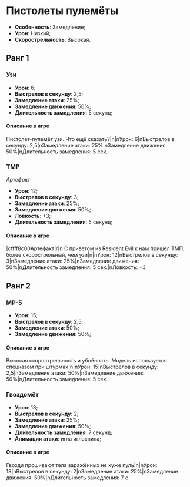 # Пистолеты пулемёты

* **Особенность**: Замедление;
* **Урон**: Низкий;
* **Скорострельность**: Высокая.

## Ранг 1

### Узи

* **Урон**: 6;
* **Выстрелов в секунду**: 2,5;
* **Замедление атаки**: 25%;
* **Замедление движения**: 50%;
* **Длительность замедления**: 5 секунд;

#### Описание в игре
Пистолет-пулемёт узи. Что ещё сказать?|n|nУрон: 6|nВыстрелов в секунду: 2,5|nЗамедление атаки: 25%|nЗамедление движения: 50%|nДлительность замедления: 5 сек.

### ТМР
*Артефакт*

* **Урон**: 12;
* **Выстрелов в секунду**: 3;
* **Замедление атаки**: 25%;
* **Замедление движения**: 50%;
* **Ловкость**: +3;
* **Длительность замедления**: 5 секунд;

#### Описание в игре
|cffff8c00Артефакт|r|n С приветом из Resident Evil к нам пришёл ТМП, более скорострельный, чем узи|n|nУрон: 12|nВыстрелов в секунду: 3|nЗамедление атаки: 25%|nЗамедление движения: 50%|nДлительность замедления: 5 сек.|nЛовкость: +3

## Ранг 2

### MP-5

* **Урон**: 15;
* **Выстрелов в секунду**: 2,5;
* **Замедление атаки**: 50%;
* **Замедление движения**: 50%;

#### Описание в игре
Высокая скорострельность и убойность. Модель используется спецназом при штурмах|n|nУрон: 15|nВыстрелов в секунду: 2,5|nЗамедление атаки: 50%|nЗамедление движения: 50%|nДлительность замедления: 5 сек.

### Гвоздомёт

* **Урон**: 18;
* **Выстрелов в секунду**: 2;
* **Замедление атаки**: 25%;
* **Замедление движения**: 50%;
* **Длительность замедления**: 7 секунд;
* **Анимация атаки**: игла иглоспина;

#### Описание в игре
Гвозди прошивают тела заражённых не хуже пуль|n|nУрон: 18|nВыстрелов в секунду: 2|nЗамедление атаки: 25%|nЗамедление движения: 50%|nДлительность замедления: 7 с